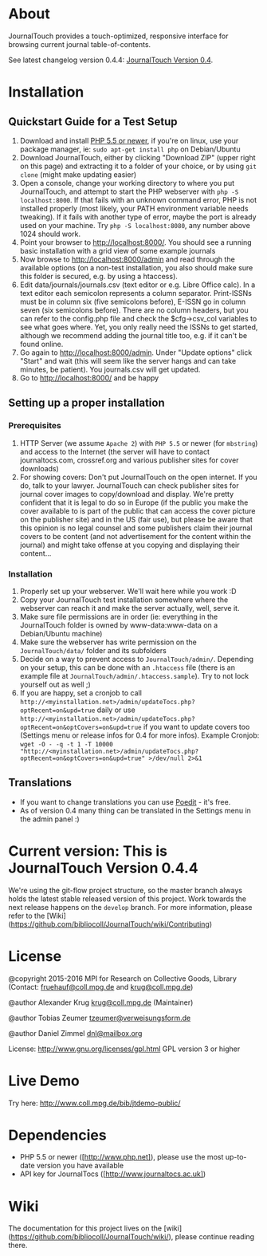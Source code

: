 # About
JournalTouch provides a touch-optimized, responsive interface for browsing current journal table-of-contents.

See latest changelog version 0.4.4: [JournalTouch Version 0.4](doc/github/version_0.4.x.md).

# Installation
## Quickstart Guide for a Test Setup
1. Download and install [PHP 5.5 or newer](https://secure.php.net/downloads.php), if you're on linux, use your package manager, ie: `sudo apt-get install php` on Debian/Ubuntu
2. Download JournalTouch, either by clicking "Download ZIP" (upper right on this page) and extracting it to a folder of your choice, or by using `git clone` (might make updating easier)
3. Open a console, change your working directory to where you put JournalTouch, and attempt to start the PHP webserver with `php -S localhost:8000`. If that fails with an unknown command error, PHP is not installed properly (most likely, your PATH environment variable needs tweaking). If it fails with another type of error, maybe the port is already used on your machine. Try `php -S localhost:8080`, any number above 1024 should work.
4. Point your browser to [http://localhost:8000/](http://localhost:8000). You should see a running basic installation with a grid view of some example journals
5. Now browse to [http://localhost:8000/admin](http://localhost:8000/admin/index.php) and read through the available options (on a non-test installation, you also should make sure this folder is secured, e.g. by using a htaccess).
6. Edit data/journals/journals.csv (text editor or e.g. Libre Office calc). In a text editor each semicolon represents a column separator. Print-ISSNs must be in column six (five semicolons before), E-ISSN go in column seven (six semicolons before). There are no column headers, but you can refer to the config.php file and check the $cfg->csv_col variables to see what goes where. Yet, you only really need the ISSNs to get started, although we recommend adding the journal title too, e.g. if it can't be found online.
7. Go again to [http://localhost:8000/admin](http://localhost:8000/admin/index.php). Under "Update options" click "Start" and wait (this will seem like the server hangs and can take minutes, be patient). You journals.csv will get updated.
8. Go to [http://localhost:8000/](http://localhost:8000) and be happy

## Setting up a proper installation
### Prerequisites
1. HTTP Server (we assume `Apache 2`) with `PHP 5.5` or newer (for `mbstring`) and access to the Internet (the server will have to contact journaltocs.com, crossref.org and various publisher sites for cover downloads)
2. For showing covers: Don't put JournalTouch on the open internet. If you do, talk to your lawyer. JournalTouch can check publisher sites for journal cover images to copy/download and display. We're pretty confident that it is legal to do so in Europe (if the public you make the cover available to is part of the public that can access the cover picture on the publisher site) and in the US (fair use), but please be aware that this opinion is no legal counsel and some publishers claim their journal covers to be content (and not advertisement for the content within the journal) and might take offense at you copying and displaying their content...

### Installation
1. Properly set up your webserver. We'll wait here while you work :D
2. Copy your JournalTouch test installation somewhere where the webserver can reach it and make the server actually, well, serve it.
3. Make sure file permissions are in order (ie: everything in the JournalTouch folder is owned by www-data:www-data on a Debian/Ubuntu machine)
4. Make sure the webserver has write permission on the `JournalTouch/data/` folder and its subfolders
5. Decide on a way to prevent access to `JournalTouch/admin/`. Depending on your setup, this can be done with an `.htaccess` file (there is an example file at `JournalTouch/admin/.htaccess.sample`). Try to not lock yourself out as well ;)
9. If you are happy, set a cronjob to call `http://<myinstallation.net>/admin/updateTocs.php?optRecent=on&upd=true` daily or use `http://<myinstallation.net>/admin/updateTocs.php?optRecent=on&optCovers=on&upd=true` if you want to update covers too (Settings menu or release infos for 0.4 for more infos).
Example Cronjob: `wget -O - -q -t 1 -T 10000 "http://<myinstallation.net>/admin/updateTocs.php?optRecent=on&optCovers=on&upd=true" >/dev/null 2>&1`

## Translations
- If you want to change translations you can use [Poedit](https://poedit.net/) - it's free.
- As of version 0.4 many thing can be translated in the Settings menu in the admin panel :)

# Current version: This is JournalTouch Version 0.4.4

We're using the git-flow project structure, so the master branch always holds the latest stable released version of this project.
Work towards the next release happens on the `develop` branch. For more information, please refer to the [Wiki] (https://github.com/bibliocoll/JournalTouch/wiki/Contributing)

# License
@copyright 2015-2016 MPI for Research on Collective Goods, Library
(Contact: fruehauf@coll.mpg.de and krug@coll.mpg.de)

@author Alexander Krug <krug@coll.mpg.de> (Maintainer)

@author Tobias Zeumer <tzeumer@verweisungsform.de>

@author Daniel Zimmel <dnl@mailbox.org>

License: http://www.gnu.org/licenses/gpl.html GPL version 3 or higher

# Live Demo
Try here: http://www.coll.mpg.de/bib/jtdemo-public/

# Dependencies
- PHP 5.5 or newer ([http://www.php.net]), please use the most up-to-date version you have available
- API key for JournalTocs ([http://www.journaltocs.ac.uk])

# Wiki
The documentation for this project lives on the [wiki] (https://github.com/bibliocoll/JournalTouch/wiki/), please continue reading there.
